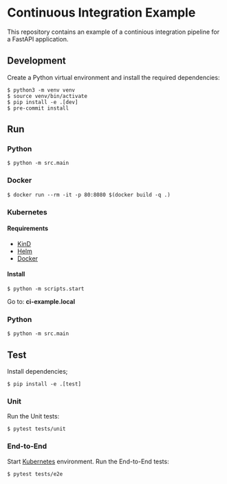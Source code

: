 # Continuous Integration Example

This repository contains an example of a continious integration pipeline for a FastAPI application.

## Development

Create a Python virtual environment and install the required dependencies:

```shell
$ python3 -m venv venv
$ source venv/bin/activate
$ pip install -e .[dev]
$ pre-commit install
```

## Run

### Python

```shell
$ python -m src.main
```

### Docker

```shell
$ docker run --rm -it -p 80:8080 $(docker build -q .)
```

### Kubernetes

#### Requirements

- [KinD](https://kind.sigs.k8s.io)
- [Helm](https://helm.sh)
- [Docker](https://www.docker.com)

#### Install

```shell
$ python -m scripts.start
```

Go to: **ci-example.local**

### Python

```shell
$ python -m src.main
```

## Test

Install dependencies;

```shell
$ pip install -e .[test]
```

### Unit

Run the Unit tests:

```shell
$ pytest tests/unit
```

### End-to-End

Start [Kubernetes](#kubernetes) environment. Run the End-to-End tests:

```shell
$ pytest tests/e2e
```
